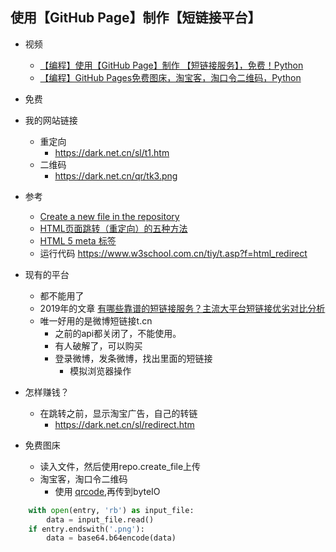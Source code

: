 

## 使用【GitHub Page】制作【短链接平台】

- 视频 
    - [【编程】使用【GitHub Page】制作 【短链接服务】，免费！Python](https://www.bilibili.com/video/BV1Tf4y147HD/)
    - [【编程】GitHub Pages免费图床，淘宝客，淘口令二维码，Python](https://www.bilibili.com/video/BV1iV411v7oL/)

- 免费
- 我的网站链接
    - 重定向
        - https://dark.net.cn/sl/t1.htm
    - 二维码
        - https://dark.net.cn/qr/tk3.png

- 参考
    - [Create a new file in the repository](https://pygithub.readthedocs.io/en/latest/examples/Repository.html#create-a-new-file-in-the-repository)
    - [HTML页面跳转（重定向）的五种方法](https://blog.csdn.net/guoshenglong11/article/details/22306721)
    - [HTML 5 meta 标签](https://www.w3school.com.cn/html5/html5_meta.asp)
    - 运行代码 https://www.w3school.com.cn/tiy/t.asp?f=html_redirect

- 现有的平台
    - 都不能用了
    - 2019年的文章 [有哪些靠谱的短链接服务？主流大平台短链接优劣对比分析](https://blog.csdn.net/daiwoyigebing/article/details/103280941)
    - 唯一好用的是微博短链接t.cn
        - 之前的api都关闭了，不能使用。
        - 有人破解了，可以购买
        - 登录微博，发条微博，找出里面的短链接
            - 模拟浏览器操作
- 怎样赚钱？
    - 在跳转之前，显示淘宝广告，自己的转链
        - https://dark.net.cn/sl/redirect.htm
        
- 免费图床
    - 读入文件，然后使用repo.create_file上传
    - 淘宝客，淘口令二维码
        - 使用 [qrcode](https://github.com/lincolnloop/python-qrcode),再传到byteIO
    
```python
    with open(entry, 'rb') as input_file:
        data = input_file.read()
    if entry.endswith('.png'):
        data = base64.b64encode(data)
```